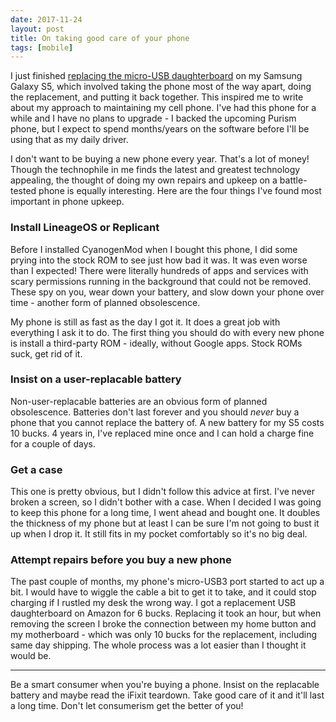 ```yaml
---
date: 2017-11-24
layout: post
title: On taking good care of your phone
tags: [mobile]
---
```


I just finished [replacing the micro-USB
daughterboard](https://www.ifixit.com/Guide/s5/27077) on my Samsung Galaxy S5,
which involved taking the phone most of the way apart, doing the replacement,
and putting it back together. This inspired me to write about my approach to
maintaining my cell phone. I've had this phone for a while and I have no plans
to upgrade - I backed the upcoming Purism phone, but I expect to spend
months/years on the software before I'll be using that as my daily driver.

I don't want to be buying a new phone every year. That's a lot of money! Though
the technophile in me finds the latest and greatest technology appealing, the
thought of doing my own repairs and upkeep on a battle-tested phone is equally
interesting. Here are the four things I've found most important in phone upkeep.

### Install LineageOS or Replicant

Before I installed CyanogenMod when I bought this phone, I did some prying into
the stock ROM to see just how bad it was. It was even worse than I expected!
There were literally hundreds of apps and services with scary permissions
running in the background that could not be removed. These spy on you, wear down
your battery, and slow down your phone over time - another form of planned
obsolescence.

My phone is still as fast as the day I got it. It does a great job with
everything I ask it to do. The first thing you should do with every new phone is
install a third-party ROM - ideally, without Google apps. Stock ROMs suck, get
rid of it.

### Insist on a user-replacable battery

Non-user-replacable batteries are an obvious form of planned obsolescence.
Batteries don't last forever and you should *never* buy a phone that you
cannot replace the battery of. A new battery for my S5 costs 10 bucks. 4 years
in, I've replaced mine once and I can hold a charge fine for a couple of days.

### Get a case

This one is pretty obvious, but I didn't follow this advice at first. I've never
broken a screen, so I didn't bother with a case. When I decided I was going to
keep this phone for a long time, I went ahead and bought one. It doubles the
thickness of my phone but at least I can be sure I'm not going to bust it up
when I drop it. It still fits in my pocket comfortably so it's no big deal.

### Attempt repairs before you buy a new phone

The past couple of months, my phone's micro-USB3 port started to act up a bit. I
would have to wiggle the cable a bit to get it to take, and it could stop
charging if I rustled my desk the wrong way. I got a replacement USB
daughterboard on Amazon for 6 bucks. Replacing it took an hour, but when
removing the screen I broke the connection between my home button and my
motherboard - which was only 10 bucks for the replacement, including same day
shipping. The whole process was a lot easier than I thought it would be.

---

Be a smart consumer when you're buying a phone. Insist on the replacable battery
and maybe read the iFixit teardown. Take good care of it and it'll last a long
time. Don't let consumerism get the better of you!
